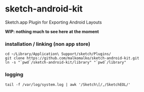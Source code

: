 sketch-android-kit
==================

Sketch.app Plugin for Exporting Android Layouts

**WIP: nothing much to see here at the moment**

### installation / linking (non app store)

    cd ~/Library/Application\ Support/sketch/Plugins/
    git clone https://github.com/malkomalko/sketch-android-kit.git
    ln -s "`pwd`/sketch-android-kit/library" "`pwd`/library"

### logging

    tail -f /var/log/system.log | awk '/Sketch\[/,/SketchEOL/'

